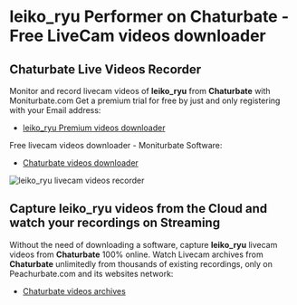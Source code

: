 # leiko_ryu Performer on Chaturbate - Free LiveCam videos downloader

## Chaturbate Live Videos Recorder

Monitor and record livecam videos of **leiko_ryu** from **Chaturbate** with Moniturbate.com
Get a premium trial for free by just and only registering with your Email address:
* [leiko_ryu Premium videos downloader](https://moniturbate.com/request-demo-licence-key.html)

Free livecam videos downloader - Moniturbate Software:
* [Chaturbate videos downloader](https://moniturbate.com/moniturbate-download-software.html)

![leiko_ryu livecam videos recorder](https://peachurnet.com/templates/moniturbate-software.png)


## Capture leiko_ryu videos from the Cloud and watch your recordings on Streaming

Without the need of downloading a software, capture **leiko_ryu** livecam videos from **Chaturbate** 100% online.
Watch Livecam archives from **Chaturbate** unlimitedly from thousands of existing recordings, only on Peachurbate.com and its websites network:
* [Chaturbate videos archives](https://peachurnet.com/)